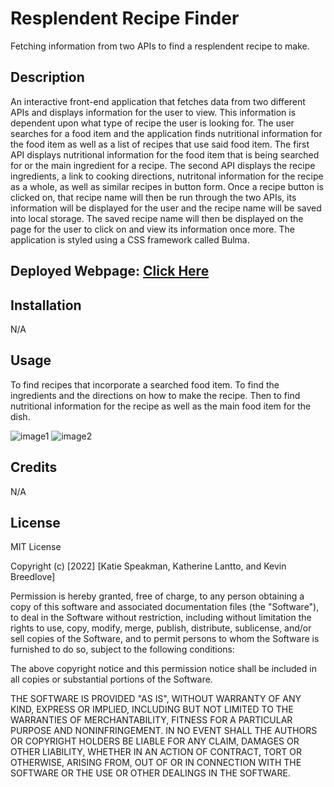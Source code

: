 
# Resplendent Recipe Finder
Fetching information from two APIs to find a resplendent recipe to make.

## Description
An interactive front-end application that fetches data from two different APIs and displays information for the user to view. This information is dependent upon what type of recipe the user is looking for. The user searches for a food item and the application finds nutritional information for the food item as well as a list of recipes that use said food item. The first API displays nutritional information for the food item that is being searched for or the main ingredient for a recipe. The second API displays the recipe ingredients, a link to cooking directions, nutritonal information for the recipe as a whole, as well as similar recipes in button form. Once a recipe button is clicked on, that recipe name will then be run through the two APIs, its information will be displayed for the user and the recipe name will be saved into local storage. The saved recipe name will then be displayed on the page for the user to click on and view its information once more. The application is styled using a CSS framework called Bulma.

## Deployed Webpage: [Click Here](https://krchandler27.github.io/resplendent-recipe-finder/)


## Installation

N/A

## Usage
To find recipes that incorporate a searched food item. To find the ingredients and the directions on how to make the recipe. Then to find nutritional information for the recipe as well as the main food item for the dish.

![image1](https://user-images.githubusercontent.com/116527506/210151611-28bbff4d-bed8-4321-9761-085569dbe2e7.JPG)
![image2](https://user-images.githubusercontent.com/116527506/210151686-587e9ec2-3a9a-4036-8a4d-244bee9b5e4c.JPG)

## Credits

N/A

## License

MIT License

Copyright (c) [2022] [Katie Speakman, Katherine Lantto, and Kevin Breedlove]

Permission is hereby granted, free of charge, to any person obtaining a copy
of this software and associated documentation files (the "Software"), to deal
in the Software without restriction, including without limitation the rights
to use, copy, modify, merge, publish, distribute, sublicense, and/or sell
copies of the Software, and to permit persons to whom the Software is
furnished to do so, subject to the following conditions:

The above copyright notice and this permission notice shall be included in all
copies or substantial portions of the Software.

THE SOFTWARE IS PROVIDED "AS IS", WITHOUT WARRANTY OF ANY KIND, EXPRESS OR
IMPLIED, INCLUDING BUT NOT LIMITED TO THE WARRANTIES OF MERCHANTABILITY,
FITNESS FOR A PARTICULAR PURPOSE AND NONINFRINGEMENT. IN NO EVENT SHALL THE
AUTHORS OR COPYRIGHT HOLDERS BE LIABLE FOR ANY CLAIM, DAMAGES OR OTHER
LIABILITY, WHETHER IN AN ACTION OF CONTRACT, TORT OR OTHERWISE, ARISING FROM,
OUT OF OR IN CONNECTION WITH THE SOFTWARE OR THE USE OR OTHER DEALINGS IN THE
SOFTWARE.
